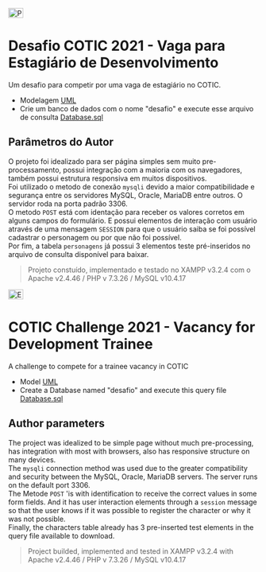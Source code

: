 <p align="left">
  	<img alt="PT-BR" src="https://i.imgur.com/3fl9Sfi.gif" width="30" height="20"/>
</p>

# Desafio COTIC 2021 - Vaga para Estagiário de Desenvolvimento
Um desafio para competir por uma vaga de estagiário no COTIC. 
- Modelagem [UML](https://drive.google.com/file/d/1C6QiaF7RSVMNLFh1J1BcQEB4znT1ZhyI/view)
- Crie um banco de dados com o nome "desafio" e execute esse arquivo de consulta [Database.sql](https://drive.google.com/file/d/1t6tmtzzNh0fp-Fa8JgAt7PwHCJ5T34zm/view?usp=sharing)

## Parâmetros do Autor
O projeto foi idealizado para ser página simples sem muito pre-processamento, possui integração com a maioria com os navegadores, também possui estrutura responsiva em muitos dispositivos.<br>
Foi utilizado o metodo de conexão `mysqli` devido a maior compatibilidade e segurança entre os servidores MySQL, Oracle, MariaDB entre outros. O servidor roda na porta padrão 3306.<br>
O metodo `POST` está com identação para receber os valores corretos em alguns campos do formulário. E possui elementos de interação com usuário através de uma mensagem `SESSION` para que o usuário saiba se foi possível cadastrar o personagem ou por que não foi possível.<br>
Por fim, a tabela `personagens` já possui 3 elementos teste pré-inseridos no arquivo de consulta disponível para baixar.

>Projeto constuído, implementado e testado no XAMPP v3.2.4 com o Apache v2.4.46 / PHP v 7.3.26 / MySQL v10.4.17


<p align="left">
  	<img alt="EN-US" src="https://i.imgur.com/QqtGoQ4.gif" width="30" height="20" />
</p>

# COTIC Challenge 2021 - Vacancy for Development Trainee 
A challenge to compete for a trainee vacancy in COTIC
- Model [UML](https://drive.google.com/file/d/1C6QiaF7RSVMNLFh1J1BcQEB4znT1ZhyI/view)
- Create a Database named "desafio" and execute this query file [Database.sql](https://drive.google.com/file/d/1t6tmtzzNh0fp-Fa8JgAt7PwHCJ5T34zm/view?usp=sharing)

## Author parameters
The project was idealized to be simple page without much pre-processing, has integration with most with browsers, also has responsive structure on many devices.<br>
The `mysqli` connection method was used due to the greater compatibility and security between the MySQL, Oracle, MariaDB servers. The server runs on the default port 3306.<br>
The Metode `POST` 'is with identification to receive the correct values in some form fields. And it has user interaction elements through a `session` message so that the user knows if it was possible to register the character or why it was not possible.<br>
Finally, the characters table already has 3 pre-inserted test elements in the query file available to download. 

>Project builded, implemented and tested in XAMPP v3.2.4 with Apache v2.4.46 / PHP v 7.3.26 / MySQL v10.4.17